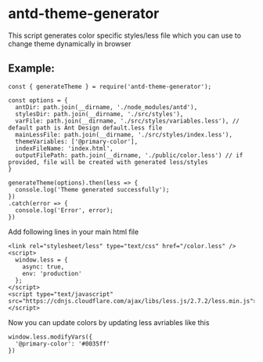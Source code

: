 # antd-theme-generator

This script generates color specific styles/less file which you can use to change theme dynamically in browser

## Example:

```
const { generateTheme } = require('antd-theme-generator');

const options = {
  antDir: path.join(__dirname, './node_modules/antd'),
  stylesDir: path.join(__dirname, './src/styles'),
  varFile: path.join(__dirname, './src/styles/variables.less'), // default path is Ant Design default.less file
  mainLessFile: path.join(__dirname, './src/styles/index.less'),
  themeVariables: ['@primary-color'],
  indexFileName: 'index.html',
  outputFilePath: path.join(__dirname, './public/color.less') // if provided, file will be created with generated less/styles
}

generateTheme(options).then(less => {
  console.log('Theme generated successfully');
})
.catch(error => {
  console.log('Error', error);
})
```

Add following lines in your main html file

```
<link rel="stylesheet/less" type="text/css" href="/color.less" />
<script>
  window.less = {
    async: true,
    env: 'production'
  };
</script>
<script type="text/javascript" src="https://cdnjs.cloudflare.com/ajax/libs/less.js/2.7.2/less.min.js"></script>
```

Now you can update colors by updating less avriables like this

```
window.less.modifyVars({
  '@primary-color': '#0035ff'
})
```
